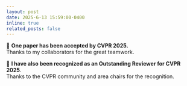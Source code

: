 ```yaml
---
layout: post
date: 2025-6-13 15:59:00-0400
inline: true
related_posts: false
---
```


🎉 **One paper has been accepted by CVPR 2025.**  
Thanks to my collaborators for the great teamwork.

🏅 **I have also been recognized as an Outstanding Reviewer for CVPR 2025**.  
Thanks to the CVPR community and area chairs for the recognition.
